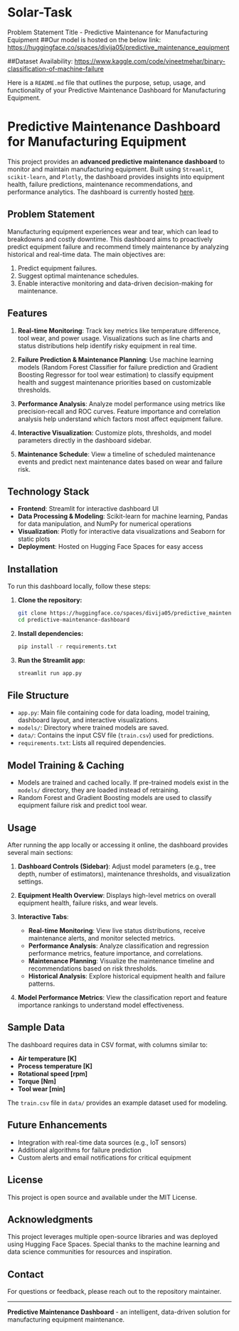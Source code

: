 # Solar-Task
Problem Statement Title - Predictive Maintenance for Manufacturing Equipment
##Our model is hosted on the below link: 
https://huggingface.co/spaces/divija05/predictive_maintenance_equipment

##Dataset Availability:
https://www.kaggle.com/code/vineetmehar/binary-classification-of-machine-failure


Here is a `README.md` file that outlines the purpose, setup, usage, and functionality of your Predictive Maintenance Dashboard for Manufacturing Equipment.


# Predictive Maintenance Dashboard for Manufacturing Equipment

This project provides an **advanced predictive maintenance dashboard** to monitor and maintain manufacturing equipment. Built using `Streamlit`, `scikit-learn`, and `Plotly`, the dashboard provides insights into equipment health, failure predictions, maintenance recommendations, and performance analytics. The dashboard is currently hosted [here](https://huggingface.co/spaces/divija05/predictive_maintenance_equipment).

## Problem Statement

Manufacturing equipment experiences wear and tear, which can lead to breakdowns and costly downtime. This dashboard aims to proactively predict equipment failure and recommend timely maintenance by analyzing historical and real-time data. The main objectives are:
1. Predict equipment failures.
2. Suggest optimal maintenance schedules.
3. Enable interactive monitoring and data-driven decision-making for maintenance.

## Features

1. **Real-time Monitoring**: Track key metrics like temperature difference, tool wear, and power usage. Visualizations such as line charts and status distributions help identify risky equipment in real time.

2. **Failure Prediction & Maintenance Planning**: Use machine learning models (Random Forest Classifier for failure prediction and Gradient Boosting Regressor for tool wear estimation) to classify equipment health and suggest maintenance priorities based on customizable thresholds.

3. **Performance Analysis**: Analyze model performance using metrics like precision-recall and ROC curves. Feature importance and correlation analysis help understand which factors most affect equipment failure.

4. **Interactive Visualization**: Customize plots, thresholds, and model parameters directly in the dashboard sidebar.

5. **Maintenance Schedule**: View a timeline of scheduled maintenance events and predict next maintenance dates based on wear and failure risk.

## Technology Stack

- **Frontend**: Streamlit for interactive dashboard UI
- **Data Processing & Modeling**: Scikit-learn for machine learning, Pandas for data manipulation, and NumPy for numerical operations
- **Visualization**: Plotly for interactive data visualizations and Seaborn for static plots
- **Deployment**: Hosted on Hugging Face Spaces for easy access

## Installation

To run this dashboard locally, follow these steps:

1. **Clone the repository:**
   ```bash
   git clone https://huggingface.co/spaces/divija05/predictive_maintenance_equipment
   cd predictive-maintenance-dashboard
   ```

2. **Install dependencies:**
   ```bash
   pip install -r requirements.txt
   ```

3. **Run the Streamlit app:**
   ```bash
   streamlit run app.py
   ```

## File Structure

- `app.py`: Main file containing code for data loading, model training, dashboard layout, and interactive visualizations.
- `models/`: Directory where trained models are saved.
- `data/`: Contains the input CSV file (`train.csv`) used for predictions.
- `requirements.txt`: Lists all required dependencies.
  
## Model Training & Caching

- Models are trained and cached locally. If pre-trained models exist in the `models/` directory, they are loaded instead of retraining. 
- Random Forest and Gradient Boosting models are used to classify equipment failure risk and predict tool wear.

## Usage

After running the app locally or accessing it online, the dashboard provides several main sections:

1. **Dashboard Controls (Sidebar)**: Adjust model parameters (e.g., tree depth, number of estimators), maintenance thresholds, and visualization settings.

2. **Equipment Health Overview**: Displays high-level metrics on overall equipment health, failure risks, and wear levels.

3. **Interactive Tabs**:
   - **Real-time Monitoring**: View live status distributions, receive maintenance alerts, and monitor selected metrics.
   - **Performance Analysis**: Analyze classification and regression performance metrics, feature importance, and correlations.
   - **Maintenance Planning**: Visualize the maintenance timeline and recommendations based on risk thresholds.
   - **Historical Analysis**: Explore historical equipment health and failure patterns.

4. **Model Performance Metrics**: View the classification report and feature importance rankings to understand model effectiveness.

## Sample Data

The dashboard requires data in CSV format, with columns similar to:
- **Air temperature [K]**
- **Process temperature [K]**
- **Rotational speed [rpm]**
- **Torque [Nm]**
- **Tool wear [min]**

The `train.csv` file in `data/` provides an example dataset used for modeling.

## Future Enhancements

- Integration with real-time data sources (e.g., IoT sensors)
- Additional algorithms for failure prediction
- Custom alerts and email notifications for critical equipment

## License

This project is open source and available under the MIT License.

## Acknowledgments

This project leverages multiple open-source libraries and was deployed using Hugging Face Spaces. Special thanks to the machine learning and data science communities for resources and inspiration.

## Contact

For questions or feedback, please reach out to the repository maintainer.

---

**Predictive Maintenance Dashboard** - an intelligent, data-driven solution for manufacturing equipment maintenance.
